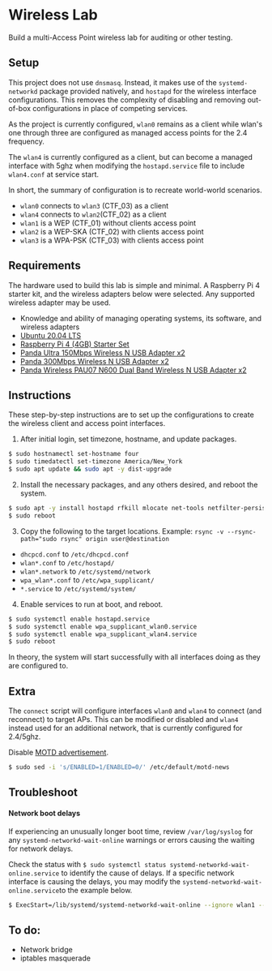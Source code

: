 # Wireless Lab
Build a multi-Access Point wireless lab for auditing or other testing.

## Setup
This project does not use `dnsmasq`. Instead, it makes use of the `systemd-networkd` package provided natively, and `hostapd` for the wireless interface configurations. This removes the complexity of disabling and removing out-of-box configurations in place of competing services.

As the project is currently configured, `wlan0` remains as a client while wlan's one through three are configured as managed access points for the 2.4 frequency.

The `wlan4` is currently configured as a client, but can become a managed interface with 5ghz when modifying the `hostapd.service` file to include `wlan4.conf` at service start.

In short, the summary of configuration is to recreate world-world scenarios.
  * `wlan0` connects to `wlan3` (CTF_03) as a client
  * `wlan4` connects to `wlan2`(CTF_02) as a client
  * `wlan1` is a WEP (CTF_01) without clients access point
  * `wlan2` is a WEP-SKA (CTF_02) with clients access point
  * `wlan3` is a WPA-PSK (CTF_03) with clients access point

## Requirements
The hardware used to build this lab is simple and minimal. A Raspberry Pi 4 starter kit, and the wireless adapters below were selected. Any supported wireless adapter may be used.

  * Knowledge and ability of managing operating systems, its software, and wireless adapters
  * [Ubuntu 20.04 LTS](https://ubuntu.com/download/raspberry-pi)
  * [Raspberry Pi 4 (4GB) Starter Set](https://smile.amazon.com/gp/product/B0854QL9L2)
  * [Panda Ultra 150Mbps Wireless N USB Adapter x2](https://smile.amazon.com/gp/product/B00762YNMG)
  * [Panda 300Mbps Wireless N USB Adapter x2](https://smile.amazon.com/gp/product/B00EQT0YK2)
  * [Panda Wireless PAU07 N600 Dual Band Wireless N USB Adapter x2](https://smile.amazon.com/gp/product/B00U2SIS0O)

## Instructions
These step-by-step instructions are to set up the configurations to create the wireless client and access point interfaces.

  1. After initial login, set timezone, hostname, and update packages.
  ```bash
  $ sudo hostnamectl set-hostname four
  $ sudo timedatectl set-timezone America/New_York
  $ sudo apt update && sudo apt -y dist-upgrade
  ```

  2. Install the necessary packages, and any others desired, and reboot the system.
  ```bash
  $ sudo apt -y install hostapd rfkill mlocate net-tools netfilter-persistent iptables-persistent
  $ sudo reboot
  ```

  3. Copy the following to the target locations. Example: `rsync -v --rsync-path="sudo rsync" origin user@destination`

  * `dhcpcd.conf` to `/etc/dhcpcd.conf`
  * `wlan*.conf` to `/etc/hostapd/`
  * `wlan*.network` to `/etc/systemd/network`
  * `wpa_wlan*.conf` to `/etc/wpa_supplicant/`
  * `*.service` to `/etc/systemd/system/`

  4. Enable services to run at boot, and reboot.
  ```bash
  $ sudo systemctl enable hostapd.service
  $ sudo systemctl enable wpa_supplicant_wlan0.service
  $ sudo systemctl enable wpa_supplicant_wlan4.service
  $ sudo reboot
  ```

In theory, the system will start successfully with all interfaces doing as they are configured to.

## Extra
The `connect` script will configure interfaces `wlan0` and `wlan4` to connect (and reconnect) to target APs. This can be modified or disabled and `wlan4` instead used for an additional network, that is currently configured for 2.4/5ghz.

Disable [MOTD advertisement](https://bugs.launchpad.net/ubuntu/+source/base-files/+bug/1701068).
```bash
$ sudo sed -i 's/ENABLED=1/ENABLED=0/' /etc/default/motd-news
```

## Troubleshoot
#### Network boot delays
If experiencing an unusually longer boot time, review `/var/log/syslog` for any `systemd-networkd-wait-online` warnings or errors causing the waiting for network delays.

Check the status with `$ sudo systemctl status systemd-networkd-wait-online.service` to identify the cause of delays. If a specific network interface is causing the delays, you may modify the `systemd-networkd-wait-online.service`to the example below.

```bash
$ ExecStart=/lib/systemd/systemd-networkd-wait-online --ignore wlan1 --ignore wlan2 --ignore wlan3 --ignore wlan4
```

## To do:
  * Network bridge
  * iptables masquerade
